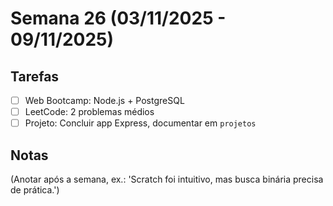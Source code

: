 # Semana 26 (03/11/2025 - 09/11/2025)

## Tarefas
- [ ] Web Bootcamp: Node.js + PostgreSQL
- [ ] LeetCode: 2 problemas médios
- [ ] Projeto: Concluir app Express, documentar em `projetos`

## Notas
(Anotar após a semana, ex.: 'Scratch foi intuitivo, mas busca binária precisa de prática.')